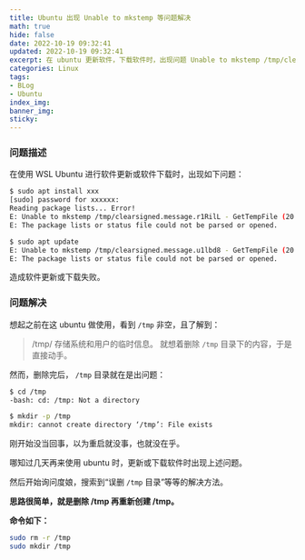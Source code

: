 ```yaml
---
title: Ubuntu 出现 Unable to mkstemp 等问题解决
math: true
hide: false
date: 2022-10-19 09:32:41
updated: 2022-10-19 09:32:41
excerpt: 在 ubuntu 更新软件，下载软件时，出现问题 Unable to mkstemp /tmp/clearsigned.message.r1RilL - GetTempFile 等解决办法（疑似误删了/tmp 文件夹）
categories: Linux
tags: 
- BLog
- Ubuntu
index_img:
banner_img:
sticky:
---
```


### 问题描述

在使用 WSL Ubuntu 进行软件更新或软件下载时，出现如下问题：
```bash
$ sudo apt install xxx
[sudo] password for xxxxxx:
Reading package lists... Error!
E: Unable to mkstemp /tmp/clearsigned.message.r1RilL - GetTempFile (20: Not a directory)
E: The package lists or status file could not be parsed or opened.
```
```bash
$ sudo apt update
E: Unable to mkstemp /tmp/clearsigned.message.u1lbd8 - GetTempFile (20: Not a directory)
E: The package lists or status file could not be parsed or opened.
```

造成软件更新或下载失败。

### 问题解决

想起之前在这 ubuntu 做使用，看到 `/tmp` 非空，且了解到：
> /tmp/    存储系统和用户的临时信息。
就想着删除 `/tmp` 目录下的内容，于是直接动手。

然而，删除完后， `/tmp` 目录就在是出问题：

```bash
$ cd /tmp
-bash: cd: /tmp: Not a directory

$ mkdir -p /tmp
mkdir: cannot create directory ‘/tmp’: File exists
```
刚开始没当回事，以为重启就没事，也就没在乎。

哪知过几天再来使用 ubuntu 时，更新或下载软件时出现上述问题。

然后开始询问度娘，搜索到“误删 `/tmp` 目录”等等的解决方法。

**思路很简单，就是删除 /tmp 再重新创建 /tmp。**

**命令如下：**
```bash
sudo rm -r /tmp
sudo mkdir /tmp
```

